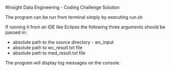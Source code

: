 #Insight Data Engineering - Coding Challenge Solution

The program can be run from terminal simply by executing run.sh 


If running it from an IDE like Eclipse the following three arguments should be passed in:

 * absolute path to the source directory - wc_input
 * absolute path to wc_result.txt file 
 * absolute path to med_result.txt file 

The program will display log messages on the console.
